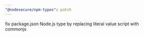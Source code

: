 ```yaml
---
"@nodesecure/npm-types": patch
---
```


fix package.json Node.js type by replacing literal value script with commonjs
